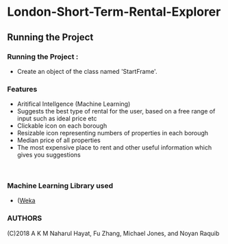 # London-Short-Term-Rental-Explorer

## Running the Project 

### Running the Project :
- Create an object of the class named 'StartFrame'.

### Features

- Aritifical Intellgence (Machine Learning)
 - Suggests the best type of rental for the user, based on a free range of input such as ideal price etc
- Clickable icon on each borough
- Resizable icon representing numbers of properties in each borough 
- Median price of all properties
- The most expensive place to rent and other useful information which gives you suggestions
</br>

### Machine Learning Library used
- ([Weka](https://sourceforge.net/projects/weka/)


### AUTHORS 
(C)2018 A K M Naharul Hayat, Fu Zhang, Michael Jones, and Noyan Raquib
